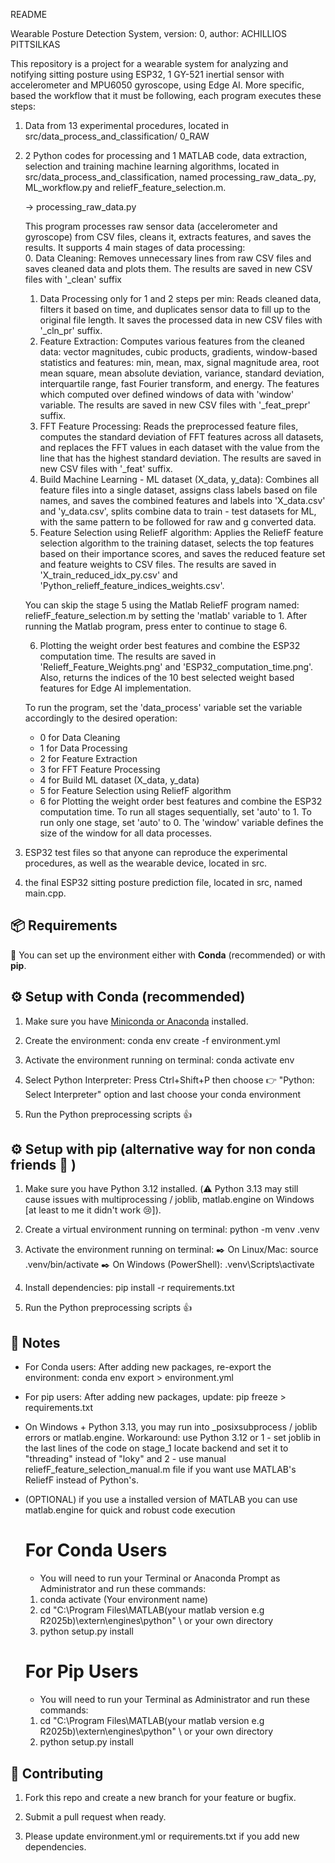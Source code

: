 README

Wearable Posture Detection System, version: 0, author: ACHILLIOS PITTSILKAS

This repository is a project for a wearable system for analyzing and notifying sitting posture using ESP32, 1 GY-521 inertial sensor with accelerometer and MPU6050 gyroscope, using Edge AI. 
More specific, based the workflow that it must be following, each program executes these steps:

1) Data from 13 experimental procedures, located in src/data_process_and_classification/ 0_RAW

2) 2 Python codes for processing and 1 MATLAB code, data extraction, selection and training machine learning algorithms,  located in src/data_process_and_classification, named processing_raw_data_.py, ML_workflow.py and reliefF_feature_selection.m.

    -> processing_raw_data.py

    This program processes raw sensor data (accelerometer and gyroscope) from CSV files, cleans it, extracts features, and saves the results.
    It supports 4 main stages of data processing:    
    0. Data Cleaning: Removes unnecessary lines from raw CSV files and saves cleaned data and plots them.
        The results are saved in new CSV files with '_clean' suffix
    1. Data Processing only for 1 and 2 steps per min: Reads cleaned data, filters it based on time, and duplicates sensor data to fill up to the original file length.
        It saves the processed data in new CSV files with '_cln_pr' suffix.
    2. Feature Extraction: Computes various features from the cleaned data: vector magnitudes,
        cubic products, gradients, window-based statistics and features: min, mean, max, signal magnitude area, root mean square,
        mean absolute deviation, variance, standard deviation, interquartile range, fast Fourier transform, and energy.
        The features which computed over defined windows of data with 'window' variable.
        The results are saved in new CSV files with '_feat_prepr' suffix.
    3. FFT Feature Processing: Reads the preprocessed feature files, computes the standard deviation of FFT features across all datasets,
        and replaces the FFT values in each dataset with the value from the line that has the highest standard deviation.
        The results are saved in new CSV files with '_feat' suffix.
    4. Build Machine Learning - ML dataset (X_data, y_data): Combines all feature files into a single dataset, assigns class labels based on file names,
        and saves the combined features and labels into 'X_data.csv' and 'y_data.csv', splits combine data to train - test datasets for ML, with the same 
        pattern to be followed for raw and g converted data.
    5. Feature Selection using ReliefF algorithm: Applies the ReliefF feature selection algorithm to the training dataset,
        selects the top features based on their importance scores, and saves the reduced feature set and feature weights to CSV files.
        The results are saved in 'X_train_reduced_idx_py.csv' and 'Python_relieff_feature_indices_weights.csv'.

    You can skip the stage 5 using the Matlab ReliefF program named: reliefF_feature_selection.m
    by setting the 'matlab' variable to 1. After running the Matlab program, press enter to continue to stage 6.

    6. Plotting the weight order best features and combine the ESP32 computation time.
        The results are saved in 'Relieff_Feature_Weights.png' and 'ESP32_computation_time.png'.
        Also, returns the indices of the 10 best selected weight based features for Edge AI implementation.

    To run the program, set the 'data_process' variable set the variable accordingly to the desired operation:
    - 0 for Data Cleaning
    - 1 for Data Processing
    - 2 for Feature Extraction
    - 3 for FFT Feature Processing
    - 4 for Build ML dataset (X_data, y_data) 
    - 5 for Feature Selection using ReliefF algorithm
    - 6 for Plotting the weight order best features and combine the ESP32 computation time.
    To run all stages sequentially, set 'auto' to 1. To run only one stage, set 'auto' to 0.
    The 'window' variable defines the size of the window for all data processes. 



3) ESP32 test files so that anyone can reproduce the experimental procedures, as well as the wearable device,  located in src.

4) the final ESP32 sitting posture prediction file,  located in src, named main.cpp.


## 📦 Requirements

📎 You can set up the environment either with **Conda** (recommended) or with **pip**.


## ⚙️ Setup with Conda (recommended)

1. Make sure you have [Miniconda or Anaconda](https://docs.conda.io/en/latest/miniconda.html) installed.

2. Create the environment: conda env create -f environment.yml

3. Activate the environment running on terminal: conda activate env

4. Select Python Interpreter: Press Ctrl+Shift+P then choose 👉 "Python: Select Interpreter" option and last choose your conda environment

5. Run the Python preprocessing scripts 👍


## ⚙️ Setup with pip (alternative way for non conda friends 🥲 )

1. Make sure you have Python 3.12 installed.
    (⚠️ Python 3.13 may still cause issues with multiprocessing / joblib, matlab.engine on Windows [at least to me it didn't work 😢]).

2. Create a virtual environment running on terminal: python -m venv .venv

3. Activate the environment running on terminal:
    ✒️ On Linux/Mac: source .venv/bin/activate
    ✒️ On Windows (PowerShell): .venv\Scripts\activate

4. Install dependencies: pip install -r requirements.txt

5. Run the Python preprocessing scripts 👍

    
## 📝 Notes

- For Conda users:
  After adding new packages, re-export the environment: conda env export > environment.yml

- For pip users:
  After adding new packages, update: pip freeze > requirements.txt

- On Windows + Python 3.13, you may run into _posixsubprocess / joblib errors or matlab.engine.
  Workaround: use Python 3.12 or 1 - set joblib in the last lines of the code on stage_1 locate backend and set it to "threading" instead of "loky" and 2 - use manual reliefF_feature_selection_manual.m file if you want use MATLAB's ReliefF instead of Python's. 

- (OPTIONAL) if you use a installed version of MATLAB you can use matlab.engine for quick and robust code execution
  
  # For Conda Users

    - You will need to run your Terminal or Anaconda Prompt as Administrator and run these commands:
    
    1. conda activate (Your environment name)
    2. cd "C:\Program Files\MATLAB\(your matlab version e.g R2025b)\extern\engines\python" \\ or your own directory
    3. python setup.py install

  # For Pip Users

    - You will need to run your Terminal as Administrator and run these commands:

    1. cd "C:\Program Files\MATLAB\(your matlab version e.g R2025b)\extern\engines\python" \\ or your own directory
    2. python setup.py install
 

## 🤝 Contributing

1. Fork this repo and create a new branch for your feature or bugfix.

2. Submit a pull request when ready.

3. Please update environment.yml or requirements.txt if you add new dependencies.

